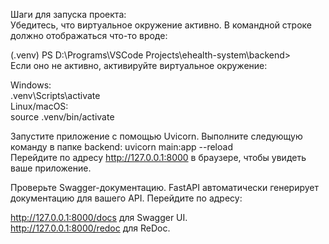 Шаги для запуска проекта:  
Убедитесь, что виртуальное окружение активно. В командной строке должно отображаться что-то вроде:   


(.venv) PS D:\Programs\VSCode Projects\ehealth-system\backend>  
Если оно не активно, активируйте виртуальное окружение:  

Windows:  
.venv\Scripts\activate     
Linux/macOS:  
source .venv/bin/activate  

Запустите приложение с помощью Uvicorn. Выполните следующую команду в папке backend: uvicorn main:app --reload  
Перейдите по адресу http://127.0.0.1:8000 в браузере, чтобы увидеть ваше приложение.  


Проверьте Swagger-документацию. FastAPI автоматически генерирует документацию для вашего API. Перейдите по адресу:   

http://127.0.0.1:8000/docs для Swagger UI.  
http://127.0.0.1:8000/redoc для ReDoc.  

